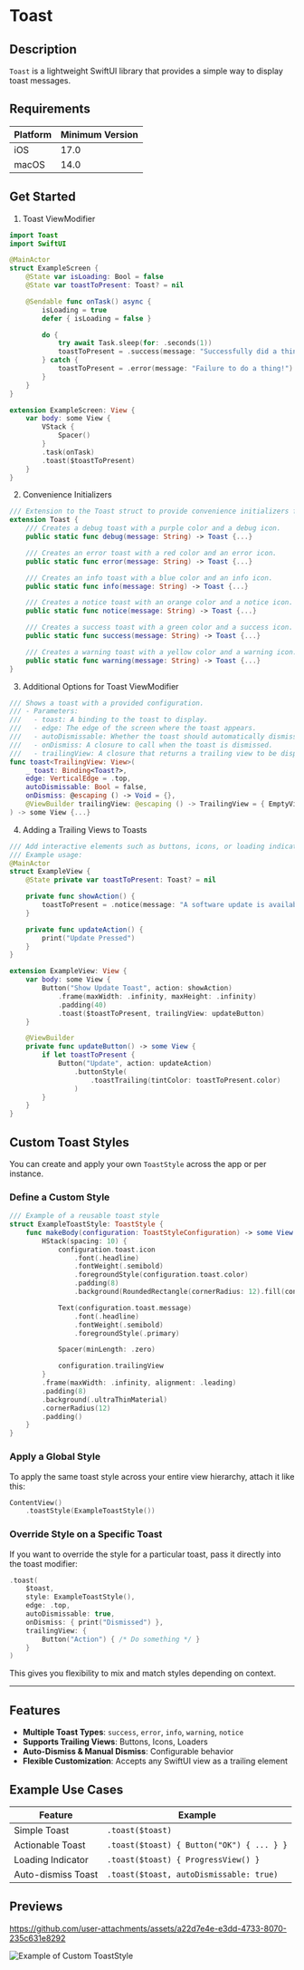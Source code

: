 # Toast

## Description
`Toast` is a lightweight SwiftUI library that provides a simple way to display toast messages.

## Requirements

| Platform | Minimum Version |
|----------|-----------------|
| iOS      | 17.0            |
| macOS    | 14.0            |

## Get Started

1. Toast ViewModifier
```swift
import Toast
import SwiftUI

@MainActor
struct ExampleScreen {
    @State var isLoading: Bool = false
    @State var toastToPresent: Toast? = nil

    @Sendable func onTask() async {
        isLoading = true
        defer { isLoading = false }

        do {
            try await Task.sleep(for: .seconds(1))
            toastToPresent = .success(message: "Successfully did a thing!")
        } catch {
            toastToPresent = .error(message: "Failure to do a thing!")
        }
    }
}

extension ExampleScreen: View {
    var body: some View {
        VStack {
            Spacer()
        }
        .task(onTask)
        .toast($toastToPresent)
    }
}
```

2. Convenience Initializers
```swift
/// Extension to the Toast struct to provide convenience initializers for different types of toasts.
extension Toast {
    /// Creates a debug toast with a purple color and a debug icon.
    public static func debug(message: String) -> Toast {...}

    /// Creates an error toast with a red color and an error icon.
    public static func error(message: String) -> Toast {...}

    /// Creates an info toast with a blue color and an info icon.
    public static func info(message: String) -> Toast {...}

    /// Creates a notice toast with an orange color and a notice icon.
    public static func notice(message: String) -> Toast {...}

    /// Creates a success toast with a green color and a success icon.
    public static func success(message: String) -> Toast {...}

    /// Creates a warning toast with a yellow color and a warning icon.
    public static func warning(message: String) -> Toast {...}
}
```

3. Additional Options for Toast ViewModifier
```swift
/// Shows a toast with a provided configuration.
/// - Parameters:
///   - toast: A binding to the toast to display.
///   - edge: The edge of the screen where the toast appears.
///   - autoDismissable: Whether the toast should automatically dismiss.
///   - onDismiss: A closure to call when the toast is dismissed.
///   - trailingView: A closure that returns a trailing view to be displayed in the toast.
func toast<TrailingView: View>(
    _ toast: Binding<Toast?>,
    edge: VerticalEdge = .top,
    autoDismissable: Bool = false,
    onDismiss: @escaping () -> Void = {},
    @ViewBuilder trailingView: @escaping () -> TrailingView = { EmptyView() }
) -> some View {...}
```

4. Adding a Trailing Views to Toasts
```swift
/// Add interactive elements such as buttons, icons, or loading indicators to the toast message.
/// Example usage:
@MainActor
struct ExampleView {
    @State private var toastToPresent: Toast? = nil

    private func showAction() {
        toastToPresent = .notice(message: "A software update is available.")
    }

    private func updateAction() {
        print("Update Pressed")
    }
}

extension ExampleView: View {
    var body: some View {
        Button("Show Update Toast", action: showAction)
            .frame(maxWidth: .infinity, maxHeight: .infinity)
            .padding(40)
            .toast($toastToPresent, trailingView: updateButton)
    }

    @ViewBuilder
    private func updateButton() -> some View {
        if let toastToPresent {
            Button("Update", action: updateAction)
                .buttonStyle(
                    .toastTrailing(tintColor: toastToPresent.color)
                )
        }
    }
}
```


## Custom Toast Styles

You can create and apply your own `ToastStyle` across the app or per instance.

### Define a Custom Style

```swift
/// Example of a reusable toast style
struct ExampleToastStyle: ToastStyle {
    func makeBody(configuration: ToastStyleConfiguration) -> some View {
        HStack(spacing: 10) {
            configuration.toast.icon
                .font(.headline)
                .fontWeight(.semibold)
                .foregroundStyle(configuration.toast.color)
                .padding(8)
                .background(RoundedRectangle(cornerRadius: 12).fill(configuration.toast.color.opacity(0.3)))

            Text(configuration.toast.message)
                .font(.headline)
                .fontWeight(.semibold)
                .foregroundStyle(.primary)

            Spacer(minLength: .zero)

            configuration.trailingView
        }
        .frame(maxWidth: .infinity, alignment: .leading)
        .padding(8)
        .background(.ultraThinMaterial)
        .cornerRadius(12)
        .padding()
    }
}
```

### Apply a Global Style

To apply the same toast style across your entire view hierarchy, attach it like this:

```swift
ContentView()
    .toastStyle(ExampleToastStyle())
```

### Override Style on a Specific Toast

If you want to override the style for a particular toast, pass it directly into the toast modifier:

```swift
.toast(
    $toast,
    style: ExampleToastStyle(),
    edge: .top,
    autoDismissable: true,
    onDismiss: { print("Dismissed") },
    trailingView: {
        Button("Action") { /* Do something */ }
    }
)
```

This gives you flexibility to mix and match styles depending on context.

---

## Features
- **Multiple Toast Types**: `success`, `error`, `info`, `warning`, `notice`
- **Supports Trailing Views**: Buttons, Icons, Loaders
- **Auto-Dismiss & Manual Dismiss**: Configurable behavior
- **Flexible Customization**: Accepts any SwiftUI view as a trailing element

## Example Use Cases

| Feature            | Example                                        |
|--------------------|------------------------------------------------|
| Simple Toast       | `.toast($toast)`                               |
| Actionable Toast   | `.toast($toast) { Button("OK") { ... } }`      |
| Loading Indicator  | `.toast($toast) { ProgressView() }`            |
| Auto-dismiss Toast | `.toast($toast, autoDismissable: true)`        |

## Previews

https://github.com/user-attachments/assets/a22d7e4e-e3dd-4733-8070-235c631e8292

![Example of Custom ToastStyle](https://github.com/user-attachments/assets/b7a1e2c6-468f-4243-acca-8f63f96f41da)

